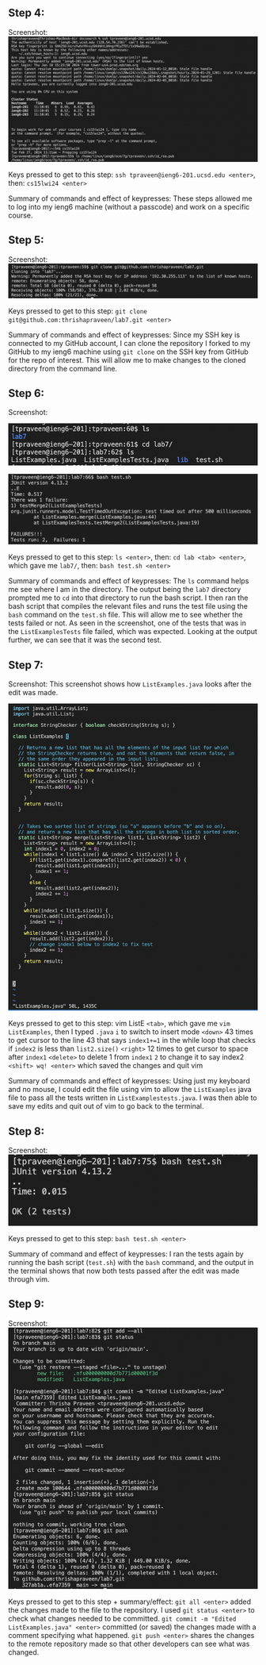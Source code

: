 Step 4:
---------	

Screenshot: ![Image](lab4_step4.png)

Keys pressed to get to this step: `ssh tpraveen@ieng6-201.ucsd.edu <enter>`, then: `cs15lwi24 <enter>`

Summary of commands and effect of keypresses: These steps allowed me to log into my ieng6 machine (without a passcode) and work on a specific course. 

Step 5:
---------	

Screenshot: ![Image](lab4_step5.png)

Keys pressed to get to this step: `git clone git@github.com:thrishapraveen/lab7.git <enter>`

Summary of commands and effect of keypresses: Since my SSH key is connected to my GitHub account, I can clone the repository I forked to my GitHub to my ieng6 machine using `git clone` on the SSH key from GitHub for the repo of interest. This will allow me to make changes to the cloned directory from the command line. 

Step 6:
---------	

Screenshot: 

![Image](lab4_step6.1.png)

![Image](lab4_step6.2.png)

Keys pressed to get to this step: `ls <enter>`, then: `cd lab <tab> <enter>`, which gave me `lab7/`, then: `bash test.sh <enter>`

Summary of commands and effect of keypresses: The `ls` command helps me see where I am in the directory. The output being the `lab7` directory prompted me to `cd` into that directory to run the bash script. I then ran the bash script that compiles the relevant files and runs the test file using the `bash` command on the `test.sh` file. This will allow me to see whether the tests failed or not. As seen in the screenshot, one of the tests that was in the `ListExamplesTests` file failed, which was expected. Looking at the output further, we can see that it was the second test.

Step 7:
---------	

Screenshot: This screenshot shows how `ListExamples.java` looks after the edit was made.

![Image](lab4_step7.png)

Keys pressed to get to this step: 
vim ListE `<tab>`, which gave me `vim ListExamples`, then I typed `.java`
`i` to switch to insert mode
`<down>` 43 times to get cursor to the line 43 that says `index1+=1` in the while loop that checks if `index2` is less than `list2.size()`
`<right>` 12 times to get cursor to space after `index1`
`<delete>` to delete 1 from `index1`
`2` to change it to say index2
`<shift> wq! <enter>` which saved the changes and quit vim

Summary of commands and effect of keypresses: Using just my keyboard and no mouse, I could edit the file using vim to allow the `ListExamples` java file to pass all the tests written in `ListExamplestests.java`. I was then able to save my edits and quit out of vim to go back to the terminal. 

Step 8:
---------	

Screenshot: 
![Image](lab4_step8.png)

Keys pressed to get to this step: `bash test.sh <enter>`

Summary of command and effect of keypresses: I ran the tests again by running the bash script (`test.sh`) with the `bash` command, and the output in the terminal shows that now both tests passed after the edit was made through vim.

Step 9:
---------	

Screenshot:
![Image](lab4_step9.png)

Keys pressed to get to this step + summary/effect: `git all <enter>` added the changes made to the file to the repository. I used `git status <enter>` to check what changes needed to be committed. `git commit -m "Edited ListExamples.java" <enter>` committed (or saved) the changes made with a comment specifying what happened. `git push <enter>` shares the changes to the remote repository made so that other developers can see what was changed. 
